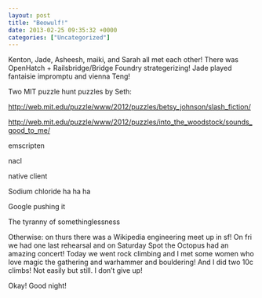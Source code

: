 ```yaml
---
layout: post
title: "Beowulf!"
date: 2013-02-25 09:35:32 +0000
categories: ["Uncategorized"]
---
```


Kenton, Jade, Asheesh, maiki, and Sarah all met each other! There was OpenHatch + Railsbridge/Bridge Foundry strategerizing! Jade played fantaisie impromptu and vienna Teng! 

Two MIT puzzle hunt puzzles by Seth: 

http://web.mit.edu/puzzle/www/2012/puzzles/betsy_johnson/slash_fiction/

http://web.mit.edu/puzzle/www/2012/puzzles/into_the_woodstock/sounds_good_to_me/

emscripten

nacl

native client

Sodium chloride ha ha ha

Google pushing it

The tyranny of somethinglessness

Otherwise: on thurs there was a Wikipedia engineering meet up in sf! On fri we had one last rehearsal and on Saturday Spot the Octopus had an amazing concert! Today we went rock climbing and I met some women who love magic the gathering and warhammer and bouldering! And I did two 10c climbs! Not easily but still. I don’t give up!

Okay! Good night!